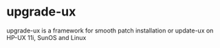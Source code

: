 upgrade-ux
==========

upgrade-ux is a framework for smooth patch installation or update-ux on HP-UX 11i, SunOS and Linux
